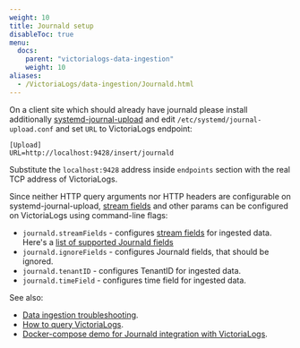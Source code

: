 ```yaml
---
weight: 10
title: Journald setup
disableToc: true
menu:
  docs:
    parent: "victorialogs-data-ingestion"
    weight: 10
aliases:
  - /VictoriaLogs/data-ingestion/Journald.html
---
```

On a client site which should already have journald please install additionally [systemd-journal-upload](https://www.freedesktop.org/software/systemd/man/latest/systemd-journal-upload.service.html) and edit `/etc/systemd/journal-upload.conf` and set `URL` to VictoriaLogs endpoint:

```
[Upload]
URL=http://localhost:9428/insert/journald
```

Substitute the `localhost:9428` address inside `endpoints` section with the real TCP address of VictoriaLogs.

Since neither HTTP query arguments nor HTTP headers are configurable on systemd-journal-upload,
[stream fields](https://docs.victoriametrics.com/victorialogs/keyconcepts/#stream-fields) and other params can be configured on VictoriaLogs using command-line flags:
- `journald.streamFields` - configures [stream fields](https://docs.victoriametrics.com/victorialogs/keyconcepts/#stream-fields) for ingested data.
Here's a [list of supported Journald fields](https://www.freedesktop.org/software/systemd/man/latest/systemd.journal-fields.html)
- `journald.ignoreFields` - configures Journald fields, that should be ignored.
- `journald.tenantID` - configures TenantID for ingested data.
- `journald.timeField` - configures time field for ingested data.

See also:

- [Data ingestion troubleshooting](https://docs.victoriametrics.com/victorialogs/data-ingestion/#troubleshooting).
- [How to query VictoriaLogs](https://docs.victoriametrics.com/victorialogs/querying/).
- [Docker-compose demo for Journald integration with VictoriaLogs](https://github.com/zzylol/VictoriaMetrics-cluster/tree/master/deployment/docker/victorialogs/journald).
